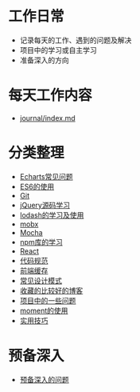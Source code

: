 # 工作日常
* 记录每天的工作、遇到的问题及解决
* 项目中的学习或自主学习  
* 准备深入的方向  
  
# 每天工作内容  
* [journal/index.md](./journal/_index.md)   
  
# 分类整理  
* [Echarts常见问题](./分类整理/Echarts常见问题/_index.md)   
* [ES6的使用](./分类整理/ES6的使用/_index.md)  
* [Git](./分类整理/Git/_index.md)
* [jQuery源码学习](./分类整理/jQuery源码学习/_index.md)
* [lodash的学习及使用](./分类整理/lodash的学习及使用/_index.md)
* [mobx](./分类整理/mobx/_index.md)
* [Mocha](./分类整理/Mocha/_index.md)
* [npm库的学习](./分类整理/npm库的学习/_index.md)
* [React](./分类整理/React/_index.md)
* [代码规范](./分类整理/代码规范/_index.md)
* [前端缓存](./分类整理/前端缓存/_index.md)
* [常见设计模式](./分类整理/常见设计模式/_index.md)
* [收藏的比较好的博客](./分类整理/收藏的比较好的博客/_index.md)
* [项目中的一些问题](./分类整理/项目中的一些问题/_index.md)  
* [moment的使用](./分类整理/moment的使用.md)
* [实用技巧](./分类整理/实用技巧.md)
  
# 预备深入  
* [预备深入的问题](./预备深入/_index.md)